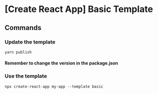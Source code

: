 # [Create React App] Basic Template

## Commands

### Update the template

```yarn publish```

#### Remember to change the version in the package.json

### Use the template

```npx create-react-app my-app --template basic```
